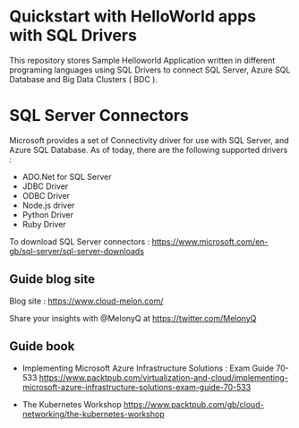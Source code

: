 # Quickstart with HelloWorld apps with SQL Drivers 

This repository stores Sample Helloworld Application written in different programing languages using SQL Drivers to connect SQL Server, Azure SQL Database and Big Data Clusters ( BDC ).

# SQL Server Connectors 

Microsoft provides a set of Connectivity driver for use with SQL Server, and Azure SQL Database. As of today, there are the following supported drivers : 

- ADO.Net for SQL Server
- JDBC Driver
- ODBC Driver
- Node.js driver
- Python Driver 
- Ruby Driver

To download SQL Server connectors : https://www.microsoft.com/en-gb/sql-server/sql-server-downloads


## Guide blog site 
Blog site : https://www.cloud-melon.com/

Share your insights with @MelonyQ at https://twitter.com/MelonyQ

## Guide book

- Implementing Microsoft Azure Infrastructure Solutions : Exam Guide 70-533
  https://www.packtpub.com/virtualization-and-cloud/implementing-microsoft-azure-infrastructure-solutions-exam-guide-70-533


- The Kubernetes Workshop 
  https://www.packtpub.com/gb/cloud-networking/the-kubernetes-workshop

